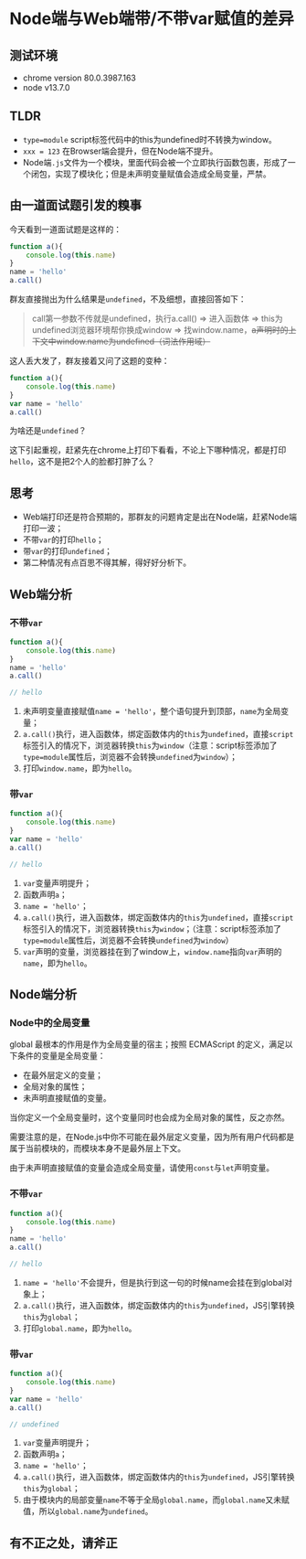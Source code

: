 # Node端与Web端带/不带var赋值的差异

## 测试环境
- chrome version 80.0.3987.163
- node v13.7.0

## TLDR
- `type=module` script标签代码中的this为undefined时不转换为window。
- `xxx = 123` 在Browser端会提升，但在Node端不提升。
- Node端`.js`文件为一个模块，里面代码会被一个立即执行函数包裹，形成了一个闭包，实现了模块化；但是未声明变量赋值会造成全局变量，严禁。

## 由一道面试题引发的糗事

今天看到一道面试题是这样的：

```js
function a(){
    console.log(this.name)
}
name = 'hello'
a.call()
```

群友直接抛出为什么结果是`undefined`，不及细想，直接回答如下：

> call第一参数不传就是undefined，执行a.call() => 进入函数体 => this为undefined浏览器环境帮你换成window => 找window.name，<del>a声明时的上下文中window.name为undefined（词法作用域）<del>

这人丢大发了，群友接着又问了这题的变种：

```js
function a(){
    console.log(this.name)
}
var name = 'hello'
a.call()
```

为啥还是`undefined`？

这下引起重视，赶紧先在chrome上打印下看看，不论上下哪种情况，都是打印`hello`，这不是把2个人的脸都打肿了么？

## 思考

- Web端打印还是符合预期的，那群友的问题肯定是出在Node端，赶紧Node端打印一波；
- 不带`var`的打印`hello`；
- 带`var`的打印`undefined`；
- 第二种情况有点百思不得其解，得好好分析下。

## Web端分析

### 不带`var`

```js
function a(){
    console.log(this.name)
}
name = 'hello'
a.call()

// hello
```

1. 未声明变量直接赋值`name = 'hello'`，整个语句提升到顶部，`name`为全局变量；
2. `a.call()`执行，进入函数体，绑定函数体内的`this`为`undefined`，直接`script`标签引入的情况下，浏览器转换`this`为`window`（注意：script标签添加了`type=module`属性后，浏览器不会转换`undefined`为`window`）；
3. 打印`window.name`，即为`hello`。

### 带`var`

```js
function a(){
    console.log(this.name)
}
var name = 'hello'
a.call()

// hello
```

1. `var`变量声明提升；
2. 函数声明`a`；
3. `name = 'hello'`；
4. `a.call()`执行，进入函数体，绑定函数体内的`this`为`undefined`，直接`script`标签引入的情况下，浏览器转换`this`为`window`；（注意：script标签添加了`type=module`属性后，浏览器不会转换`undefined`为`window`）
5. `var`声明的变量，浏览器挂在到了window上，`window.name`指向`var`声明的`name`，即为`hello`。

## Node端分析

### Node中的全局变量

global 最根本的作用是作为全局变量的宿主；按照 ECMAScript 的定义，满足以下条件的变量是全局变量：

- 在最外层定义的变量；
- 全局对象的属性；
- 未声明直接赋值的变量。

当你定义一个全局变量时，这个变量同时也会成为全局对象的属性，反之亦然。

需要注意的是，在Node.js中你不可能在最外层定义变量，因为所有用户代码都是属于当前模块的，而模块本身不是最外层上下文。

由于未声明直接赋值的变量会造成全局变量，请使用`const`与`let`声明变量。

### 不带`var`

```js
function a(){
    console.log(this.name)
}
name = 'hello'
a.call()

// hello
```

1. `name = 'hello'`不会提升，但是执行到这一句的时候name会挂在到global对象上；
2. `a.call()`执行，进入函数体，绑定函数体内的`this`为`undefined`，JS引擎转换`this`为`global`；
3. 打印`global.name`，即为`hello`。

### 带`var`

```js
function a(){
    console.log(this.name)
}
var name = 'hello'
a.call()

// undefined
```

1. `var`变量声明提升；
2. 函数声明`a`；
3. `name = 'hello'`；
4. `a.call()`执行，进入函数体，绑定函数体内的`this`为`undefined`，JS引擎转换`this`为`global`；
5. 由于模块内的局部变量`name`不等于全局`global.name`，而`global.name`又未赋值，所以`global.name`为`undefined`。


## 有不正之处，请斧正


